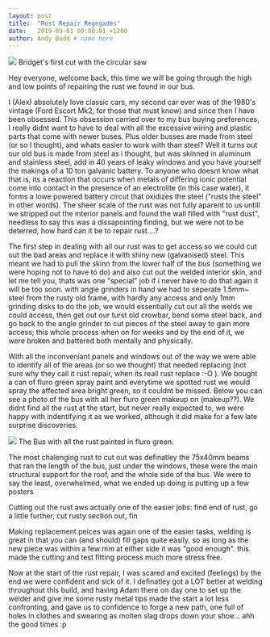 ```yaml
---
layout: post
title:  "Rust Repair Regegades"
date:   2019-09-01 00:00:01 +1200 
author: Andy Budd # name here
---
```

<img src="{{site.url}}/images/Bridgets 1st woodworking project/circular_saw.jpg" /> 
<a class="image-captions">Bridget's first cut with the circular saw</a>
<br>

Hey everyone, welcome back, this time we will be going through the high and low points of repairing the rust we found in our bus.

I (Alex) absolutely love classic cars, my second car ever was of the 1980's vintage (Ford Escort Mk2, for those that must know) and since then I have been obsessed. This obsession carried over to my bus buying preferences, I really didnt want to have to deal with all the excessive wiring and plastic parts that come with newer buses. Plus older busses are made from steel (or so I thought), and whats easier to work with than steel? Well it turns out our old bus is made from steel as i thought, but was skinned in aluminum and stainless steel, add in 40 years of leaky windows and you have yourself the makings of a 10 ton galvanic battery. To anyone who doesnt know what that is, its a reaction that occurs when metals of differing ionic potential come into contact in the presence of an electrolite (in this case water), it forms a lowe powered battery circut that oxidizes the steel ("rusts the steel" in other words). The sheer scale of the rust was not fully aparent to us untill we stripped out the interior panels and found the wall filled with "rust dust", needless to say this was a dissapointing finding, but we were not to be deterred, how hard can it be to repair rust....?

<!-- taking everything off so we could get to the rust. -->

The first step in dealing with all our rust was to get access so we could cut out the bad areas and replace it with shiny new (galvanised) steel. This meant we had to pull the skinn from the lower half of the bus (something we were hoping not to have to do) and also cut out the welded interior skin, and let me tell you, thats was one "special" job if i never have to do that again it will be too soon. with angle grinders in hand we had to seperate 1.5mm~ steel from the rusty old frame, with hardly any access and only 1mm grinding disks to do the job, we would essentially cut out all the welds we could access, then get out our turst old crowbar, bend some steel back, and go back to the angle grinder to cut pieces of the steel away to gain more access; this whole process when on for weeks and by the end of it, we were broken and battered both mentally and physically.

<!-- identifying the areas that needed to be replaced -->

With all the inconveniant panels and windows out of the way we were able to identify all of the areas (or so we thought) that needed replacing (not sure why they call it rust repair, when its reall rust replace :-O ). We bought a can of fluro green spray paint and everytime we spotted rust we would spray the affected area bright green, so it couldnt be missed. Below you can see a photo of the bus with all her fluro green makeup on (makeup??). We didnt find all the rust at the start, but never really expected to, we were happy with indentifying it as we worked, although it did make for a few late surprise discoveries.

<img src="{{site.url}}/images/Bridgets 1st woodworking project/circular_saw.jpg" /> 
<a class="image-captions">The Bus with all the rust painted in fluro green.</a>
<br>

<!-- cutting out rust -->

The most chalenging rust to cut out was definatley the 75x40mm beams that ran the length of the bus, just under the windows, these were the main structural support for the roof, and the whole side of the bus. We were to say the least, overwhelmed, what we ended up doing is putting up a few posters 

Cutting out the rust aws actually one of the easier jobs: find end of rust, go a little further, cut rusty section out, fin


<!-- making new pieces -->

Making replacement peices was again one of the easier tasks, welding is great in that you can (and should) fill gaps quite easily, so as long as the new piece was within a few mm at either side it was "good enough". this made the cutting and test fitting process much more stress free.

<!-- welding -->

Now at the start of the rust repair, I was scared and excited (feelings) by the end we were confident and sick of it. I definatley got a LOT better at welding throughout this build, and having Adam there on day one to set up the welder and give me some rusty metal tips made the start a  lot less confronting, and gave us to confidence to forge a new path, one full of holes in clothes and swearing as molten slag drops down your shoe... ahh the good times :p

<!-- rust proofing ( hammerite, rust coinvertor and under body sealer) -->

<!-- conslusion / advice -->